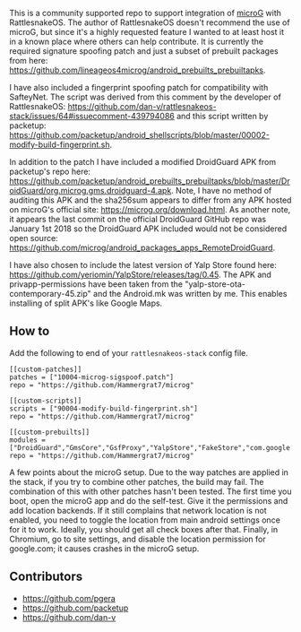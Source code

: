 This is a community supported repo to support integration of [microG](https://microg.org/) with RattlesnakeOS. The author of RattlesnakeOS doesn't recommend the use of microG, but since it's a highly requested feature I wanted to at least host it in a known place where others can help contribute. It is currently the required signature spoofing patch and just a subset of prebuilt packages from here: https://github.com/lineageos4microg/android_prebuilts_prebuiltapks.

I have also included a fingerprint spoofing patch for compatibility with SafteyNet. The script was derived from this comment by the developer of RattlesnakeOS: https://github.com/dan-v/rattlesnakeos-stack/issues/64#issuecomment-439794086 and this script written by packetup: https://github.com/packetup/android_shellscripts/blob/master/00002-modify-build-fingerprint.sh.

In addition to the patch I have included a modified DroidGuard APK from packetup's repo here: https://github.com/packetup/android_prebuilts_prebuiltapks/blob/master/DroidGuard/org.microg.gms.droidguard-4.apk. Note, I have no method of auditing this APK and the sha256sum appears to differ from any APK hosted on microG's official site: https://microg.org/download.html. As another note, it appears the last commit on the official DroidGuard GitHub repo was January 1st 2018 so the DroidGuard APK included would not be considered open source: https://github.com/microg/android_packages_apps_RemoteDroidGuard.

I have also chosen to include the latest version of Yalp Store found here: https://github.com/yeriomin/YalpStore/releases/tag/0.45. The APK and privapp-permissions have been taken from the "yalp-store-ota-contemporary-45.zip" and the Android.mk was written by me. This enables installing of split APK's like Google Maps.

## How to
Add the following to end of your `rattlesnakeos-stack` config file.
```
[[custom-patches]]
patches = ["10004-microg-sigspoof.patch"]
repo = "https://github.com/Hammergrat7/microg"

[[custom-scripts]]
scripts = ["90004-modify-build-fingerprint.sh"]
repo = "https://github.com/Hammergrat7/microg"

[[custom-prebuilts]]
modules = ["DroidGuard","GmsCore","GsfProxy","YalpStore","FakeStore","com.google.android.maps.jar"]
repo = "https://github.com/Hammergrat7/microg"
```

A few points about the microG setup. Due to the way patches are applied in the stack, if you try to combine other patches, the build may fail. The combination of this with other patches hasn't been tested. The first time you boot, open the microG app and do the self-test. Give it the permissions and add location backends. If it still complains that network location is not enabled, you need to toggle the location from main android settings once for it to work. Ideally, you should get all check boxes after that. Finally, in Chromium, go to site settings, and disable the location permission for google.com; it causes crashes in the microG setup.

## Contributors
* https://github.com/pgera
* https://github.com/packetup
* https://github.com/dan-v
